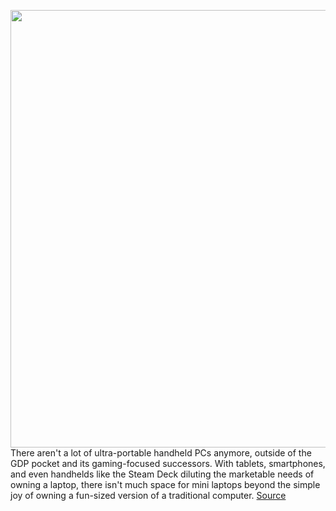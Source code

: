 <img src='https://cdn.vox-cdn.com/thumbor/paBHnoWYpEBqX1y-5WFzL3R6Dio=/0x0:2048x1536/1200x800/filters:focal(861x605:1187x931)/cdn.vox-cdn.com/uploads/chorus_image/image/70509628/penkesu.computer_heroshot.0.jpg' width='700px' /><br/>
There aren't a lot of ultra-portable handheld PCs anymore, outside of the GDP pocket and its gaming-focused successors. With tablets, smartphones, and even handhelds like the Steam Deck diluting the marketable needs of owning a laptop, there isn't much space for mini laptops beyond the simple joy of owning a fun-sized version of a traditional computer.
<a href='https://www.theverge.com/2022/2/14/22933735/penkesu-diy-ultracompact-computer-with-mechanical-keyboard'> Source <a/>
